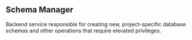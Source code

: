 Schema Manager
--------------
Backend service responsible for creating new, project-specific database
schemas and other operations that require elevated privileges.

[icon]: fa://fa-gears/#4fff00
